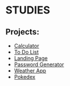 <h1>STUDIES</h1>

<h2>Projects:</h2>
<ul>
    <li><a href="https://yasminkally.github.io/studies/calc/index.html">Calculator</a></li>
    <li><a href="https://yasminkally.github.io/studies/todo-list/index.html">To Do List</a></li>
    <li><a href="https://yasminkally.github.io/studies/landing-page/index.html">Landing Page</a></li>
    <li><a href="https://yasminkally.github.io/studies/password-generator/index.html">Password Generator</a></li>
    <li><a href="https://yasminkally.github.io/studies/weather-app/index.html">Weather App</a></li>
    <li><a href="https://yasminkally.github.io/studies/pokedex/index.html">Pokedex</a></li>
</ul>
